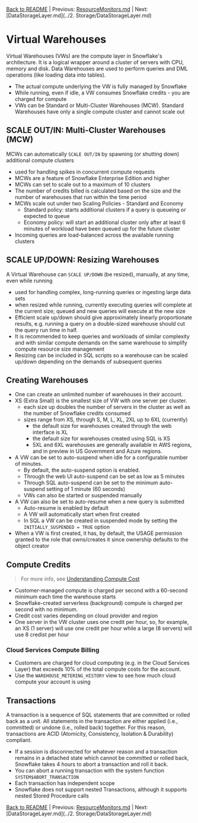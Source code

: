 [Back to README](../README.md) | Previous: [ResourceMonitors.md](ResourceMonitors.md) | Next: [DataStorageLayer.md](../2. Storage/DataStorageLayer.md)

# Virtual Warehouses #

Virtual Warehouses (VWs) are the compute layer in Snowflake's architecture. It is a logical wrapper around a cluster of servers with CPU, memory and disk. Data Warehouses are used to perform queries and DML operations (like loading data into tables).
* The actual compute underlying the VW is fully managed by Snowflake
* While running, even if idle, a VW consumes Snowflake credits - you are charged for compute
* VWs can be Standard or Multi-Cluster Warehouses (MCW). Standard Warehouses have only a single compute cluster and cannot scale out

## SCALE OUT/IN: Multi-Cluster Warehouses (MCW) ## 
MCWs can automatically `SCALE OUT/IN` by spawning (or shutting down) additional compute clusters
* used for handling spikes in concurrent compute requests
* MCWs are a feature of Snowflake Enterprise Edition and higher
* MCWs can set to scale out to a maximum of 10 clusters
* The number of credits billed is calculated based on the size and the number of warehouses that run within the time period
* MCWs scale out under two Scaling Policies - Standard and Economy
  * Standard policy: starts additional clusters if a query is queueing or expected to queue
  * Economy policy: will start an additional cluster only after at least 6 minutes of workload have been queued up for the future cluster
* Incoming queries are load-balanced across the available running clusters

## SCALE UP/DOWN: Resizing Warehouses ##
A Virtual Warehouse can `SCALE UP/DOWN` (be resized), manually, at any time, even while running
  * used for handling complex, long-running queries or ingesting large data sets
  * when resized while running, currently executing queries will complete at the current size; queued and new queries will execute at the new size
  * Efficient scale up/down should give approximately linearly proportionate results, e.g. running a query on a double-sized warehouse should cut the query run time in half.
  * It is recommended to keep queries and workloads of similar complexity and with similar compute demands on the same warehouse to simplify compute resource size management
  * Resizing can be included in SQL scripts so a warehouse can be scaled up/down depending on the demands of subsequent queries

## Creating Warehouses ##
* One can create an unlimited number of warehouses in their account.
* XS (Extra Small) is the smallest size of VW with one server per cluster.
  * each size up doubles the number of servers in the cluster as well as the number of Snowflake credits consumed
  * sizes range from XS, through S, M, L, XL, 2XL up to 6XL (currently)
    * the default size for warehouses created through the web interface is XL
    * the default size for warehouses created using SQL is XS
    * 5XL and 6XL warehouses are generally available in AWS regions, and in preview in US Government and Azure regions.
* A VW can be set to auto-suspend when idle for a configurable number of minutes.
  * By default, the auto-suspend option is enabled.
  * Through the web UI auto-suspend can be set as low as 5 minutes
  * Through SQL auto-suspend can be set to the minimum auto-suspend setting of 1 minute (60 seconds)
  * VWs can also be started or suspended manually
* A VW can also be set to auto-resume when a new query is submitted
  * Auto-resume is enabled by default 
  * A VW will automatically start when first created
  * In SQL a VW can be created in suspended mode by setting the `INITIALLY_SUSPENDED = TRUE` option
* When a VW is first created, it has, by default, the USAGE permission granted to the role that owns/creates it since ownership defaults to the object creator
 
## Compute Credits ##
> For more info, see [Understanding Compute Cost](https://docs.snowflake.com/en/user-guide/cost-understanding-compute)
* Customer-managed compute is charged per second with a 60-second minimum each time the warehouse starts
* Snowflake-created serverless (background) compute is charged per second with no minimum.
* Credit cost varies depending on cloud provider and region
* One server in the VW cluster uses one credit per hour, so, for example, an XS (1 server) will use one credit per hour while a large (8 servers) will use 8 credist per hour

### Cloud Services Compute Billing ###
* Customers are charged for cloud computing (e.g. in the Cloud Services Layer) that exceeds 10% of the total compute costs for the account.
* Use the `WAREHOUSE_METERING_HISTORY` view to see how much cloud compute your account is using

## Transactions ##
A transaction is a sequence of SQL statements that are committed or rolled back as a unit. All statements in the transaction are either applied (i.e., committed) or undone (i.e., rolled back) together. For this reason, transactions are ACID (Atomicity, Consistency, Isolation & Durability) compliant.

* If a session is disconnected for whatever reason and a transaction remains in a detached state which cannot be committed or rolled back, Snowflake takes 4 hours to abort a transaction and roll it back.
* You can abort a running transaction with the system function `SYSTEM$ABORT_TRANSACTION `
* Each transaction has independent scope
* Snowflake does not support nested Transactions, although it supports nested Stored Procedure calls


[Back to README](../README.md) | Previous: [ResourceMonitors.md](ResourceMonitors.md) | Next: [DataStorageLayer.md](../2. Storage/DataStorageLayer.md)
